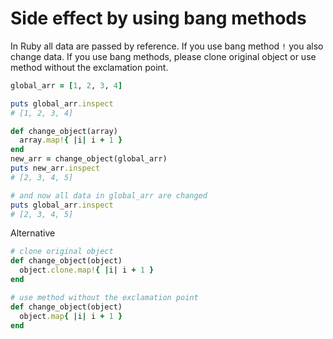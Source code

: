 # Side effect by using bang methods

In Ruby all data are passed by reference. If you use bang method `!` you also change data. If you use bang methods, please clone original object or use method without the exclamation point.

```ruby
global_arr = [1, 2, 3, 4]

puts global_arr.inspect
# [1, 2, 3, 4]

def change_object(array)
  array.map!{ |i| i + 1 }
end
new_arr = change_object(global_arr)
puts new_arr.inspect
# [2, 3, 4, 5]

# and now all data in global_arr are changed
puts global_arr.inspect
# [2, 3, 4, 5]
```

Alternative

```ruby
# clone original object
def change_object(object)
  object.clone.map!{ |i| i + 1 }
end

# use method without the exclamation point
def change_object(object)
  object.map{ |i| i + 1 }
end
```
